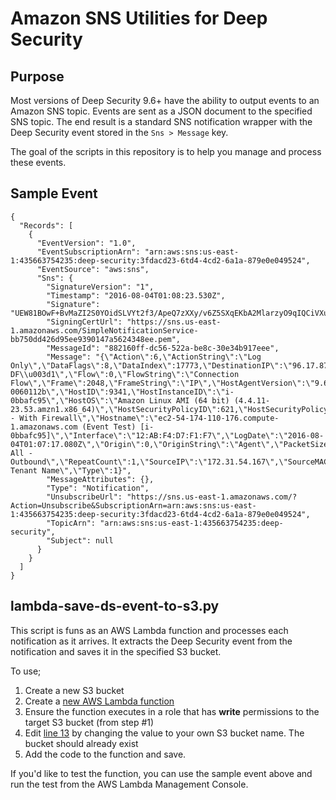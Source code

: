 # Amazon SNS Utilities for Deep Security

## Purpose

Most versions of Deep Security 9.6+ have the ability to output events to an Amazon SNS topic. Events are sent as a JSON document to the specified SNS topic. The end result is a standard SNS notification wrapper with the Deep Security event stored in the ```Sns > Message``` key. 

The goal of the scripts in this repository is to help you manage and process these events.

## Sample Event

```
{
  "Records": [
    {
      "EventVersion": "1.0",
      "EventSubscriptionArn": "arn:aws:sns:us-east-1:435663754235:deep-security:3fdacd23-6td4-4cd2-6a1a-879e0e049524",
      "EventSource": "aws:sns",
      "Sns": {
        "SignatureVersion": "1",
        "Timestamp": "2016-08-04T01:08:23.530Z",
        "Signature": "UEW81BOwF+BvMaZI2S0YOidSLVYt2f3/ApeQ7zXXy/v6Z5SXqEKbA2MlarzyO9qIQCiVXuf1ugh8WQC6bptlWiLIl3ylUvYOVg/QSVuuyi+THrhbIc69jQ5704YTJZYVyADgLSX8vhCK/oGSS1VplGfA1y7LA3xGMIcIe3FVaBw+Dq8/ufMiGPTjS5LciPEjF8na3M1jqC2VquUKysnZ1SVHgg36u1j27aevSgz0/Et1Z4rHExGOEumo9TDg5ybTb0qQzlrTIYtFLEz+89ZC5eeEY4XGf+UzD61YQR0Bi3mk+sl9l8ZpOCG5AURWYKV4/cRVLDTkpnlOO4zOrjmSBg==",
        "SigningCertUrl": "https://sns.us-east-1.amazonaws.com/SimpleNotificationService-bb750dd426d95ee9390147a5624348ee.pem",
        "MessageId": "882160ff-dc56-522a-be8c-30e34b917eee",
        "Message": "{\"Action\":6,\"ActionString\":\"Log Only\",\"DataFlags\":8,\"DataIndex\":17773,\"DestinationIP\":\"96.17.87.177\",\"DestinationMAC\":\"00:00:00:00:00:00\",\"DestinationPort\":443,\"Direction\":1,\"DirectionString\":\"Outgoing\",\"DriverTime\":1470272837080110,\"EventID\":838236,\"EventType\":\"PacketLog\",\"Flags\":\"SYN DF\\u003d1\",\"Flow\":0,\"FlowString\":\"Connection Flow\",\"Frame\":2048,\"FrameString\":\"IP\",\"HostAgentVersion\":\"9.6.2.7256\",\"HostAssetValue\":1,\"HostCloudType\":\"amazon\",\"HostGroupID\":435,\"HostGroupName\":\"subnet-0060112b\",\"HostID\":9341,\"HostInstanceID\":\"i-0bbafc95\",\"HostOS\":\"Amazon Linux AMI (64 bit) (4.4.11-23.53.amzn1.x86_64)\",\"HostSecurityPolicyID\":621,\"HostSecurityPolicyName\":\"DeepDemo - With Firewall\",\"Hostname\":\"ec2-54-174-110-176.compute-1.amazonaws.com (Event Test) [i-0bbafc95]\",\"Interface\":\"12:AB:F4:D7:F1:F7\",\"LogDate\":\"2016-08-04T01:07:17.080Z\",\"Origin\":0,\"OriginString\":\"Agent\",\"PacketSize\":74,\"Protocol\":6,\"ProtocolString\":\"TCP\",\"Rank\":1,\"Reason\":\"Log All - Outbound\",\"RepeatCount\":1,\"SourceIP\":\"172.31.54.167\",\"SourceMAC\":\"12:AB:F4:D7:F1:F7\",\"SourcePort\":36248,\"Status\":0,\"Tags\":\"\",\"TenantID\":4235,\"TenantName\":\"Your Tenant Name\",\"Type\":1}",
        "MessageAttributes": {},
        "Type": "Notification",
        "UnsubscribeUrl": "https://sns.us-east-1.amazonaws.com/?Action=Unsubscribe&SubscriptionArn=arn:aws:sns:us-east-1:435663754235:deep-security:3fdacd23-6td4-4cd2-6a1a-879e0e049524",
        "TopicArn": "arn:aws:sns:us-east-1:435663754235:deep-security",
        "Subject": null
      }
    }
  ]
}
```

## lambda-save-ds-event-to-s3.py

This script is funs as an AWS Lambda function and processes each notification as it arrives. It extracts the Deep Security event from the notification and saves it in the specified S3 bucket.

To use;

1. Create a new S3 bucket
1. Create a [new AWS Lambda function](https://docs.aws.amazon.com/lambda/latest/dg/get-started-create-function.html)
1. Ensure the function executes in a role that has **write** permissions to the target S3 bucket (from step #1)
1. Edit [line 13](https://github.com/deep-security/amazon-sns/blob/master/lambda-save-ds-event-to-s3.py#L13) by changing the value to your own S3 bucket name. The bucket should already exist
1. Add the code to the function and save.

If you'd like to test the function, you can use the sample event above and run the test from the AWS Lambda Management Console. 